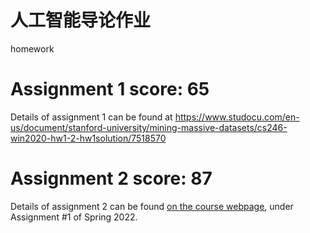 # 人工智能导论作业
 homework
# Assignment 1 score: 65
Details of assignment 1 can be found at https://www.studocu.com/en-us/document/stanford-university/mining-massive-datasets/cs246-win2020-hw1-2-hw1solution/7518570

# Assignment 2 score: 87
Details of assignment 2 can be found [on the course webpage](http://cs231n.github.io/), under Assignment #1 of Spring 2022.